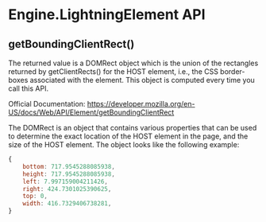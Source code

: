 # Engine.LightningElement API

## getBoundingClientRect()

The returned value is a DOMRect object which is the union of the rectangles returned by getClientRects() for the HOST element, i.e., the CSS border-boxes associated with the element. This object is computed every time you call this API.

Official Documentation: https://developer.mozilla.org/en-US/docs/Web/API/Element/getBoundingClientRect

The DOMRect is an object that contains various properties that can be used to determine the exact location of the HOST element in the page, and the size of the HOST element. The object looks like the following example:

```js
{
    bottom: 717.9545288085938,
    height: 717.9545288085938,
    left: 7.997159004211426,
    right: 424.7301025390625,
    top: 0,
    width: 416.7329406738281,
}
```
